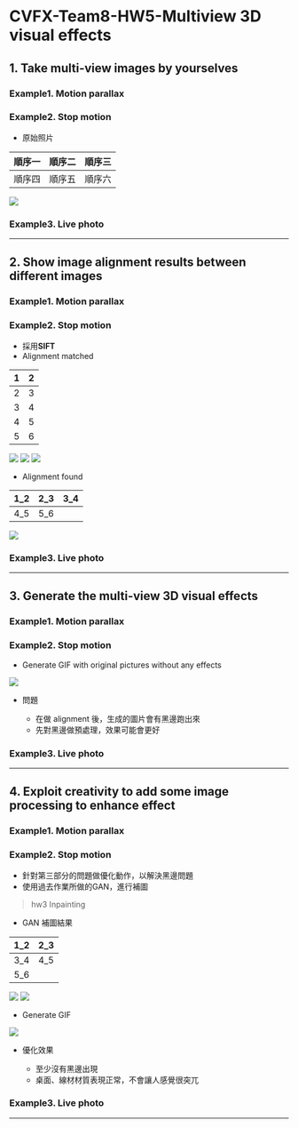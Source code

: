 # CVFX-Team8-HW5-Multiview 3D visual effects


## 1. Take multi-view images by yourselves

### Example1. Motion parallax

### Example2. Stop motion
* 原始照片

| 順序一 | 順序二 | 順序三 |
| :--------: | :--------: | :--------: |
| 順序四     | 順序五     | 順序六     |

![](https://i.imgur.com/b8bSrcW.jpg)

### Example3. Live photo



---
## 2. Show image alignment results between different images

### Example1. Motion parallax

### Example2. Stop motion
* 採用**SIFT**
* Alignment matched

| 1 | 2 |
| :--------: | :--------: |
| 2     | 3     |
| 3     | 4     |
| 4     | 5     |
| 5     | 6     |

![](https://i.imgur.com/gI5YUE3.jpg)
![](https://i.imgur.com/WBEOmS8.jpg)
![](https://i.imgur.com/Qrxl3kf.jpg)

* Alignment found

| 1_2 | 2_3 | 3_4 |
| :--------: | :--------: | :--------: |
| 4_5     | 5_6     |      |

![](https://i.imgur.com/SU0hPFU.jpg)



### Example3. Live photo




---
## 3. Generate the multi-view 3D visual effects

### Example1. Motion parallax

### Example2. Stop motion

* Generate GIF with original pictures without any effects

![](https://i.imgur.com/z1nlziv.gif)

* 問題

    - 在做 alignment 後，生成的圖片會有黑邊跑出來
    - 先對黑邊做預處理，效果可能會更好


### Example3. Live photo




---
## 4. Exploit creativity to add some image processing to enhance effect

### Example1. Motion parallax

### Example2. Stop motion
* 針對第三部分的問題做優化動作，以解決黑邊問題
* 使用過去作業所做的GAN，進行補圖
> hw3 Inpainting
* GAN 補圖結果

| 1_2 | 2_3 |
| :--------: | :--------: |
| 3_4     | 4_5     |
| 5_6     |      |

![](https://i.imgur.com/R9Hwt17.jpg)
![](https://i.imgur.com/57wmpYs.png)

* Generate GIF

![](https://i.imgur.com/o0ZkB8C.gif)

* 優化效果

    - 至少沒有黑邊出現
    - 桌面、線材材質表現正常，不會讓人感覺很突兀

### Example3. Live photo




---
